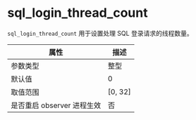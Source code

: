 # sql_login_thread_count

`sql_login_thread_count` 用于设置处理 SQL 登录请求的线程数量。

| **属性** | **描述** |
| --- | --- |
| 参数类型 | 整型 |
| 默认值 | 0 |
| 取值范围 | [0, 32] |
| 是否重启 observer 进程生效 | 否 |
